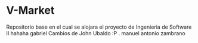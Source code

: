 # V-Market
Repositorio base en el cual se alojara el proyecto de Ingenieria de Software II
hahaha gabriel
Cambios de John Ubaldo :P .
manuel antonio zambrano
